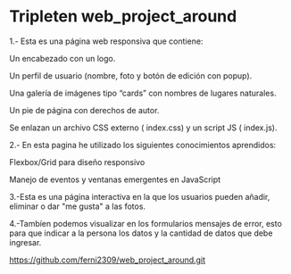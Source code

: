 # Tripleten web_project_around

1.- Esta es una página web responsiva que contiene:

Un encabezado con un logo.

Un perfil de usuario (nombre, foto y botón de edición con popup).

Una galería de imágenes tipo “cards” con nombres de lugares naturales.

Un pie de página con derechos de autor.

Se enlazan un archivo CSS externo ( index.css) y un script JS ( index.js).

2.- En esta pagina he utilizado los siguientes conocimientos aprendidos:

Flexbox/Grid para diseño responsivo

Manejo de eventos y ventanas emergentes en JavaScript

3.-Esta es una página interactiva en la que los usuarios pueden añadir, eliminar o dar "me gusta" a las fotos.

4.-Tambíen podemos visualizar en los formularios mensajes de error, esto para que indicar a la persona los datos y la cantidad de datos que debe ingresar.

https://github.com/ferni2309/web_project_around.git
